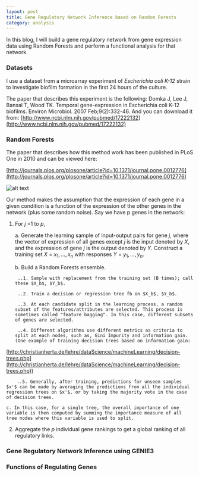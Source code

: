 ```yaml
---
layout: post
title: Gene Regulatory Network Inference based on Random Forests
category: analysis
---
```


In this blog, I will build a gene regulatory network from gene expression data using Random Forests and perform a functional analysis for that network. 

### Datasets

I use a dataset from a microarray experiment of _Escherichia coli K-12_ strain to investigate biofilm formation in the first 24 hours of the culture. 

The paper that describes this experiment is the following:
Domka J, Lee J, Bansal T, Wood TK. Temporal gene-expression in Escherichia coli K-12 biofilms. Environ Microbiol. 2007 Feb;9(2):332-46.
And you can download it from:
[http://www.ncbi.nlm.nih.gov/pubmed/17222132](http://www.ncbi.nlm.nih.gov/pubmed/17222132)

### Random Forests

The paper that describes how this method work has been published in PLoS One in 2010 and can be viewed here:

[http://journals.plos.org/plosone/article?id=10.1371/journal.pone.0012776](http://journals.plos.org/plosone/article?id=10.1371/journal.pone.0012776)

![alt text](https://rawgit.com/jinzhenfan/jinzhenfan.github.io/master/images/RF/RF.png)

Our method makes the assumption that the expression of each gene in a given condition is a function of the expression of the other genes in the network (plus some random noise). Say we have p genes in the network: 

1. For $j$ =1 to $p$, 

	a. Generate the learning sample of input-output pairs for gene $j$, where the vector of expression of all genes except $j$ is the input denoted by $X$, and the expression of gene $j$ is the output denoted by $Y$. Construct a training set $X$ = $x_1, ..., x_n$ with responses $Y$ = $y_1, ..., y_n$.

	b.  Build a Random Forests ensemble. 

		..1. Sample with replacement from the training set (B times); call these $X_b$, $Y_b$.

		..2. Train a decision or regression tree fb on $X_b$, $Y_b$.

		..3. At each candidate split in the learning process, a random subset of the features/attributes are selected. This process is sometimes called "feature bagging". In this case, different subsets of genes are selected.

		..4. Different algorithms use different metrics as criteria to split at each nodes, such as, Gini Impurity and information gain. (One example of training decision trees based on information gain:
[http://christianherta.de/lehre/dataScience/machineLearning/decision-trees.php](http://christianherta.de/lehre/dataScience/machineLearning/decision-trees.php))

		..5. Generally, after training, predictions for unseen samples $x'$ can be made by averaging the predictions from all the individual regression trees on $x'$, or by taking the majority vote in the case of decision trees.

	c. In this case, for a single tree, the overall importance of one variable is then computed by summing the importance measure of all tree nodes where this variable is used to split. 

2.  Aggregate the $p$ individual gene rankings to get a global ranking of all regulatory links.


### Gene Regulatory Network Inference using GENIE3

### Functions of Regulating Genes






